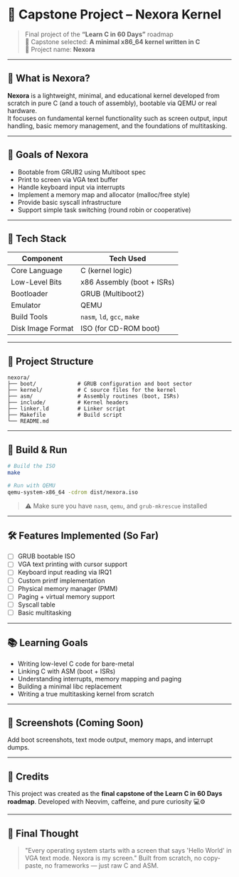 # 🧠 Capstone Project – Nexora Kernel

> Final project of the **“Learn C in 60 Days”** roadmap  
> 🚀 Capstone selected: **A minimal x86_64 kernel written in C**  
> 🧩 Project name: **Nexora**

---

## 🚀 What is Nexora?

**Nexora** is a lightweight, minimal, and educational kernel developed from scratch in pure C (and a touch of assembly), bootable via QEMU or real hardware.  
It focuses on fundamental kernel functionality such as screen output, input handling, basic memory management, and the foundations of multitasking.

---

## 🎯 Goals of Nexora

- Bootable from GRUB2 using Multiboot spec
- Print to screen via VGA text buffer
- Handle keyboard input via interrupts
- Implement a memory map and allocator (malloc/free style)
- Provide basic syscall infrastructure
- Support simple task switching (round robin or cooperative)

---

## 🔧 Tech Stack

| Component             | Tech Used              |
|----------------------|------------------------|
| Core Language         | C (kernel logic)       |
| Low-Level Bits        | x86 Assembly (boot + ISRs) |
| Bootloader            | GRUB (Multiboot2)      |
| Emulator              | QEMU                   |
| Build Tools           | `nasm`, `ld`, `gcc`, `make` |
| Disk Image Format     | ISO (for CD-ROM boot)  |

---

## 📁 Project Structure
```
nexora/
├── boot/             # GRUB configuration and boot sector
├── kernel/           # C source files for the kernel
├── asm/              # Assembly routines (boot, ISRs)
├── include/          # Kernel headers
├── linker.ld         # Linker script
├── Makefile          # Build script
└── README.md
```
---

## 🚦 Build & Run

```bash
# Build the ISO
make

# Run with QEMU
qemu-system-x86_64 -cdrom dist/nexora.iso
```

> ⚠️ Make sure you have `nasm`, `qemu`, and `grub-mkrescue` installed

---

## 🛠 Features Implemented (So Far)

* [ ] GRUB bootable ISO
* [ ] VGA text printing with cursor support
* [ ] Keyboard input reading via IRQ1
* [ ] Custom printf implementation
* [ ] Physical memory manager (PMM)
* [ ] Paging + virtual memory support
* [ ] Syscall table
* [ ] Basic multitasking

---

## 📚 Learning Goals

* Writing low-level C code for bare-metal
* Linking C with ASM (boot + ISRs)
* Understanding interrupts, memory mapping and paging
* Building a minimal libc replacement
* Writing a true multitasking kernel from scratch

---

## 📸 Screenshots (Coming Soon)

Add boot screenshots, text mode output, memory maps, and interrupt dumps.

---

## 🙌 Credits

This project was created as the **final capstone of the Learn C in 60 Days roadmap**.
Developed with Neovim, caffeine, and pure curiosity 💻⚙️

---

## 🏁 Final Thought

> "Every operating system starts with a screen that says 'Hello World' in VGA text mode. Nexora is my screen."
> Built from scratch, no copy-paste, no frameworks — just raw C and ASM.
